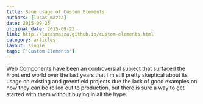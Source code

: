 ```yaml
---
title: Sane usage of Custom Elements
authors: [lucas_mazza]
date: 2015-09-25
original_date: 2015-09-22
link: http://lucasmazza.github.io/custom-elements.html
category: articles
layout: single
tags: ['Custom Elements']
---
```


Web Components have been an controversial subject that surfaced the Front end world over the last years that I'm still pretty skeptical about its usage on existing and greenfield projects due the lack of good examples on how they can be rolled out to production, but there is sure a way to get started with them without buying in all the hype.

<!-- Excerpt -->
